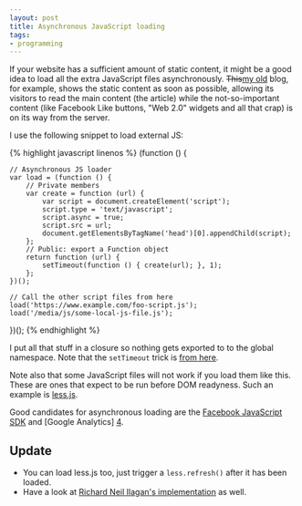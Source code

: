 ```yaml
---
layout: post
title: Asynchronous JavaScript loading
tags:
- programming
---
```


If your website has a sufficient amount of static content, it might be a good
idea to load all the extra JavaScript files asynchronously.
<del>This</del><ins>my old</ins> blog, for example, shows the static content as
soon as possible, allowing its visitors to read the main content (the article)
while the not-so-important content (like Facebook Like buttons, "Web 2.0"
widgets and all that crap) is on its way from the server.

I use the following snippet to load external JS:

{% highlight javascript linenos %}
(function () {

    // Asynchronous JS loader
    var load = (function () {
        // Private members
        var create = function (url) {
            var script = document.createElement('script');
            script.type = 'text/javascript';
            script.async = true;
            script.src = url;
            document.getElementsByTagName('head')[0].appendChild(script);
        };
        // Public: export a Function object
        return function (url) {
            setTimeout(function () { create(url); }, 1);
        };
    })();

    // Call the other script files from here
    load('https://www.example.com/foo-script.js');
    load('/media/js/some-local-js-file.js');

})();
{% endhighlight %}

I put all that stuff in a closure so nothing gets exported to to the global
namespace. Note that the ``setTimeout`` trick is [from here][1].

[1]: https://www.artzstudio.com/2008/07/beating-blocking-javascript-asynchronous-js/

Note also that some JavaScript files will not work if you load them like this.
These are ones that expect to be run before DOM readyness. Such an example is
[less.js][2].

[2]: https://github.com/cloudhead/less.js

Good candidates for asynchronous loading are the [Facebook JavaScript SDK][3]
and [Google Analytics] [4].

[3]: https://developers.facebook.com/docs/reference/javascript/
[4]: https://code.google.com/apis/analytics/docs/tracking/asyncTracking.html

## Update

* You can load less.js too, just trigger a `less.refresh()` after it has been
  loaded.
* Have a look at [Richard Neil Ilagan's implementation][5] as well.

[5]: https://richardneililagan.com/2010/09/protip-load-javascript-into-your-pages-asynchronously/
